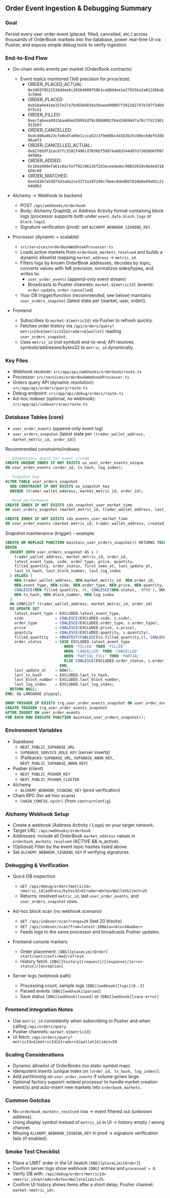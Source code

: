 ## Order Event Ingestion & Debugging Summary

### Goal
Persist every user order event (placed, filled, cancelled, etc.) across thousands of OrderBook markets into the database, power real-time UI via Pusher, and expose simple debug tools to verify ingestion.

### End-to-End Flow
- On-chain emits events per market (OrderBook contracts)
  - Event topics monitored (1e6 precision for price/size):
    - ORDER_PLACED_ACTUAL: `0x348379522536ddee6c265b4008f5063ca68d4ee1e27925ba2a01236bab3c59e6`
    - ORDER_PLACED: `0xb18a04414e157e27a7bd658d83da50aeed90007f362102747b7d7f34b8b75ce1`
    - ORDER_FILLED: `0xec7abeea99156aa60ed39992d78c95b0082f64d3469447a70c7fd11981912b9f`
    - ORDER_CANCELLED: `0xdc408a4b23cfe0edfa69e1ccca52c3f9e60bc441b3b25c09ec6defb38896a4f3`
    - ORDER_CANCELLED_ACTUAL: `0xb2705df32ac67fc3101f496cd7036bf59074a603544d97d73650b6f09744986a`
    - ORDER_ADDED: `0x184a980efa61c0acfeff92c0613bf2d3aceedadec9002d919c6bde9218b56c68`
    - ORDER_MATCHED: `0xe5426fa5d075d3a0a2ce3373a3df298c78eec0ded097810b0e69a92c21b4b0b3`

- Alchemy → Webhook to backend
  - POST `/api/webhooks/orderbook`
  - Body: Alchemy GraphQL or Address Activity format containing block logs (processor supports both under `event.data.block.logs` or `block.logs`).
  - Signature verification (prod): set `ALCHEMY_WEBHOOK_SIGNING_KEY`.

- Processor (dynamic + scalable)
  - `src/services/orderBookWebhookProcessor.ts`
  - Loads active markets from `orderbook_markets_resolved` and builds a dynamic allowlist mapping `market_address` → `metric_id`.
  - Filters logs by known OrderBook addresses, decodes by topic, converts values with 1e6 precision, normalizes sides/types, and writes to:
    - `user_order_events` (append-only event stream)
    - Broadcasts to Pusher channels: `market-${metricId}` (events: `order-update`, `order-cancelled`)
  - Your DB trigger/function (recommended, see below) maintains `user_orders_snapshot` (latest state per (market, user, order)).

- Frontend
  - Subscribes to `market-${metricId}` via Pusher to refresh quickly.
  - Fetches order history via `/api/orders/query?metricId=${metricId}&trader=${wallet}` reading `user_orders_snapshot`.
  - Uses `metric_id` (not symbol) end-to-end; API resolves symbols/addresses/bytes32 to `metric_id` dynamically.

### Key Files
- Webhook receiver: `src/app/api/webhooks/orderbook/route.ts`
- Processor: `src/services/orderBookWebhookProcessor.ts`
- Orders query API (dynamic resolution): `src/app/api/orders/query/route.ts`
- Debug endpoint: `src/app/api/debug/orders/route.ts`
- Ad-hoc indexer (optional, no webhook): `src/app/api/indexer/scan/route.ts`

### Database Tables (core)
- `user_order_events` (append-only event log)
- `user_orders_snapshot` (latest state per `(trader_wallet_address, market_metric_id, order_id)`)

Recommended constraints/indexes:
```sql
-- Idempotency guard for event stream
CREATE UNIQUE INDEX IF NOT EXISTS ux_user_order_events_unique
ON user_order_events (order_id, tx_hash, log_index);

-- Snapshot key
ALTER TABLE user_orders_snapshot
  ADD CONSTRAINT IF NOT EXISTS ux_snapshot_key
  UNIQUE (trader_wallet_address, market_metric_id, order_id);

-- Read performance
CREATE INDEX IF NOT EXISTS idx_snapshot_user_market_time
ON user_orders_snapshot (market_metric_id, trader_wallet_address, last_update_at DESC);

CREATE INDEX IF NOT EXISTS idx_events_user_market_time
ON user_order_events (market_metric_id, trader_wallet_address, created_at DESC);
```

Snapshot maintenance (trigger) – example:
```sql
CREATE OR REPLACE FUNCTION maintain_user_orders_snapshot() RETURNS TRIGGER AS $$
BEGIN
  INSERT INTO user_orders_snapshot AS s (
    trader_wallet_address, market_metric_id, order_id,
    latest_event_type, side, order_type, price, quantity,
    filled_quantity, order_status, first_seen_at, last_update_at,
    last_tx_hash, last_block_number, last_log_index
  ) VALUES (
    NEW.trader_wallet_address, NEW.market_metric_id, NEW.order_id,
    NEW.event_type, NEW.side, NEW.order_type, NEW.price, NEW.quantity,
    COALESCE(NEW.filled_quantity, 0), COALESCE(NEW.status, 'OPEN'), NOW(), NOW(),
    NEW.tx_hash, NEW.block_number, NEW.log_index
  )
  ON CONFLICT (trader_wallet_address, market_metric_id, order_id)
  DO UPDATE SET
    latest_event_type = EXCLUDED.latest_event_type,
    side              = COALESCE(EXCLUDED.side, s.side),
    order_type        = COALESCE(EXCLUDED.order_type, s.order_type),
    price             = COALESCE(EXCLUDED.price, s.price),
    quantity          = COALESCE(EXCLUDED.quantity, s.quantity),
    filled_quantity   = GREATEST(COALESCE(s.filled_quantity,0), COALESCE(EXCLUDED.filled_quantity,0)),
    order_status      = CASE EXCLUDED.latest_event_type
                          WHEN 'FILLED' THEN 'FILLED'
                          WHEN 'CANCELLED' THEN 'CANCELLED'
                          WHEN 'PARTIAL_FILL' THEN 'PARTIAL'
                          ELSE COALESCE(EXCLUDED.order_status, s.order_status, 'OPEN')
                        END,
    last_update_at    = NOW(),
    last_tx_hash      = EXCLUDED.last_tx_hash,
    last_block_number = EXCLUDED.last_block_number,
    last_log_index    = EXCLUDED.last_log_index;
  RETURN NULL;
END; $$ LANGUAGE plpgsql;

DROP TRIGGER IF EXISTS trg_user_order_events_snapshot ON user_order_events;
CREATE TRIGGER trg_user_order_events_snapshot
AFTER INSERT ON user_order_events
FOR EACH ROW EXECUTE FUNCTION maintain_user_orders_snapshot();
```

### Environment Variables
- Supabase
  - `NEXT_PUBLIC_SUPABASE_URL`
  - `SUPABASE_SERVICE_ROLE_KEY` (server inserts)
  - (Fallbacks: `SUPABASE_URL`, `SUPABASE_ANON_KEY`, `NEXT_PUBLIC_SUPABASE_ANON_KEY`)
- Pusher (client)
  - `NEXT_PUBLIC_PUSHER_KEY`
  - `NEXT_PUBLIC_PUSHER_CLUSTER`
- Alchemy
  - `ALCHEMY_WEBHOOK_SIGNING_KEY` (prod verification)
- Chain RPC (for ad-hoc scans)
  - `CHAIN_CONFIG.rpcUrl` (from `contractConfig`)

### Alchemy Webhook Setup
- Create a webhook (Address Activity / Logs) on your target network.
- Target URL: `/api/webhooks/orderbook`
- Addresses: include all OrderBook `market_address` values in `orderbook_markets_resolved` (ACTIVE && is_active).
- (Optional) Filter by the event topic hashes listed above.
- Set `ALCHEMY_WEBHOOK_SIGNING_KEY` if verifying signatures.

### Debugging & Verification
- Quick DB inspection
  - `GET /api/debug/orders?metricId=<metric_id|address|bytes32>&trader=0xYourWallet&limit=25`
  - Returns: resolved `metric_id`, last `user_order_events`, and `user_orders_snapshot` rows.

- Ad-hoc block scan (no webhook scenario)
  - `GET /api/indexer/scan?range=20` (last 20 blocks)
  - `GET /api/indexer/scan?from=latest-100&to=<blockNumber>`
  - Feeds logs to the same processor and broadcasts Pusher updates.

- Frontend console markers
  - Order placement: `[DBG][placeLimitOrder] start/sent/confirmed/refresh`
  - History fetch: `[DBG][history][request]/[response]/[error-status]/[exception]`

- Server logs (webhook path)
  - Processing count, sample logs `[DBG][webhook][logs][0..3]`
  - Parsed events `[DBG][webhook][parsed]`
  - Save status `[DBG][webhook][saved]` or `[DBG][webhook][save-error]`

### Frontend Integration Notes
- Use `metric_id` consistently when subscribing to Pusher and when calling `/api/orders/query`.
- Pusher channels: `market-${metricId}`
- UI fetch: `/api/orders/query?metricId=${metricId}&trader=${wallet}&limit=50`

### Scaling Considerations
- Dynamic allowlist of OrderBooks (no static symbol map).
- Idempotent inserts (unique index on `(order_id, tx_hash, log_index)`).
- Add partitioning on `user_order_events` if volume grows large.
- Optional factory support: extend processor to handle market creation event(s) and auto-insert new markets into `orderbook_markets`.

### Common Gotchas
- No `orderbook_markets_resolved` row → event filtered out (unknown address).
- Using display symbol instead of `metric_id` in UI → history empty / wrong channel.
- Missing `ALCHEMY_WEBHOOK_SIGNING_KEY` in prod → signature verification fails (if enabled).

### Smoke Test Checklist
- Place a LIMIT order in the UI (watch `[DBG][placeLimitOrder]`).
- Confirm server logs show webhook `[DBG]` entries and `processed > 0`.
- Verify DB with: `/api/debug/orders?metricId=<metric_id>&trader=0xYourWallet&limit=25`.
- Confirm UI history shows items after a short delay; Pusher channel: `market-<metric_id>`.


